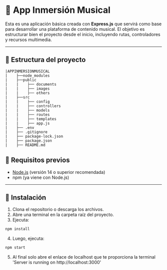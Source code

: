 # 🎵 App Inmersión Musical

Esta es una aplicación básica creada con **Express.js** que servirá como base para desarrollar una plataforma de contenido musical. El objetivo es estructurar bien el proyecto desde el inicio, incluyendo rutas, controladores y recursos multimedia.

---

## 📁 Estructura del proyecto

```
|APPINMERSIONMUSICAL
|    ├──node_modules
|    ├──public
|    |    ├── documents
|    |    ├── images
|    |    ├── others
|    ├──src
|    |    ├── config
|    |    ├── controllers
|    |    ├── models
|    |    ├── routes
|    |    ├── templates
|    |    ├── app.js
|    ├── .env
|    ├── .gitignore
|    ├── package-lock.json
|    ├── package.json
|    ├── README.md
```


## 🚀 Requisitos previos

- [Node.js](https://nodejs.org/) (versión 14 o superior recomendada)
- npm (ya viene con Node.js)

---

## 🔧 Instalación

1. Clona el repositorio o descarga los archivos.
2. Abre una terminal en la carpeta raíz del proyecto.
3. Ejecuta:

```bash
npm install
```

4. Luego, ejecuta:

```bash
npm start
```

5. Al final solo abre el enlace de localhost que te proporciona la terminal 'Server is running on http://localhost:3000'


